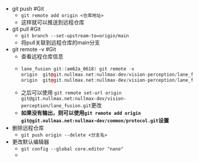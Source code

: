 - git push #Git
	- `git remote add origin <仓库地址>`
	- 这样就可以推送到远程仓库
- git pull #Git
	- `git branch --set-upstream-to=origin/main`
	- 将pull关联到远程仓库的main分支
- git remote -v #Git
	- 查看远程仓库信息
	- ```cpp
	  lane_fusion git:(am62a_0618) git remote -v                
	  origin  git@git.nullmax.net:nullmax-dev/vision-perception/lane_fusion.git (fetch)
	  origin  git@git.nullmax.net:nullmax-dev/vision-perception/lane_fusion.git (push)
	  ```
	- 之后可以使用 `git remote set-url origin git@git.nullmax.net:nullmax-dev/vision-perception/lane_fusion.git`更改
	- **如果没有输出，则可以使用`git remote add origin git@git.nullmax.net:nullmax-dev/common/protocol.git`设置**
- 删除远程仓库
	- `git push origin --delete <分支名>`
- 更改默认编辑器
	- `git config --global core.editor "nano"`
	-